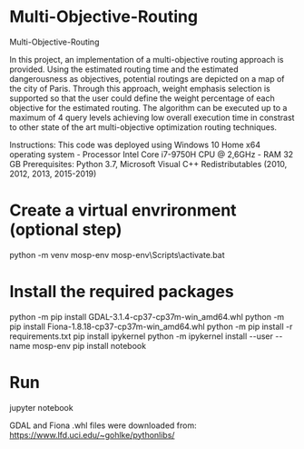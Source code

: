 # Multi-Objective-Routing
 Multi-Objective-Routing
 
 In this project, an implementation of a multi-objective routing approach is provided.
 Using the estimated routing time and the estimated dangerousness as objectives, potential routings are depicted on a map of the city of Paris. Through this approach, weight emphasis selection is supported so that the user could define the weight percentage of each objective for the estimated routing. 
 The algorithm can be executed up to a maximum of 4 query levels achieving low overall execution time in constrast to other state of the art multi-objective optimization routing techniques.
 
 Instructions:
 This code was deployed using Windows 10 Home x64 operating system - Processor Intel Core i7-9750H CPU @ 2,6GHz - RAM 32 GB
 Prerequisites: Python 3.7, Microsoft Visual C++ Redistributables (2010, 2012, 2013, 2015-2019)
 
# Create a virtual envrironment (optional step)
 python -m venv mosp-env
 mosp-env\Scripts\activate.bat

# Install the required packages
 python -m pip install GDAL-3.1.4-cp37-cp37m-win_amd64.whl
 python -m pip install Fiona-1.8.18-cp37-cp37m-win_amd64.whl
 python -m pip install -r requirements.txt
 pip install ipykernel
 python -m ipykernel install --user --name mosp-env
 pip install notebook
 
# Run
 jupyter notebook
 
 
 
 
 GDAL and Fiona .whl files were downloaded from:
 https://www.lfd.uci.edu/~gohlke/pythonlibs/
